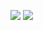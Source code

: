 ![](https://img.shields.io/github/downloads/acscripts/ac_scoreboard/total?logo=github)
![](https://img.shields.io/github/v/release/acscripts/ac_scoreboard?logo=github)
